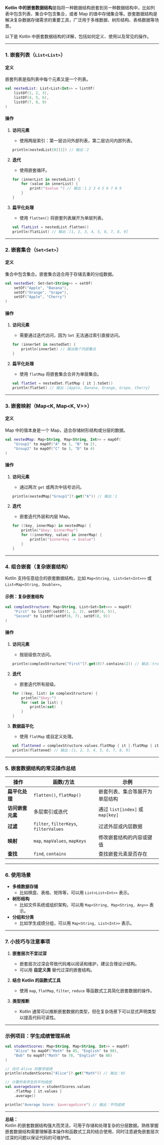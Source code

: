 **Kotlin 中的嵌套数据结构**是指将一种数据结构嵌套到另一种数据结构中，比如列表中包含列表、集合中包含集合，或者 Map 的值中存储集合等。嵌套数据结构是解决复杂数据存储需求的重要工具，广泛用于多维数据、树形结构、表格数据等场景。

以下是 Kotlin 中嵌套数据结构的详解，包括如何定义、使用以及常见的操作。

---

### **1. 嵌套列表（`List<List>`）**

#### **定义**

嵌套列表是指列表中每个元素又是一个列表。

```kotlin
val nestedList: List<List<Int>> = listOf(
    listOf(1, 2, 3),
    listOf(4, 5, 6),
    listOf(7, 8, 9)
)
```

#### **操作**

1. **访问元素**
    
    - 使用两层索引：第一层访问外部列表，第二层访问内部列表。
    
    ```kotlin
    println(nestedList[0][1]) // 输出：2
    ```
    
2. **迭代**
    
    - 使用嵌套循环。
    
    ```kotlin
    for (innerList in nestedList) {
        for (value in innerList) {
            print("$value ") // 输出：1 2 3 4 5 6 7 8 9
        }
    }
    ```
    
3. **扁平化处理**
    
    - 使用 `flatten()` 将嵌套列表展开为单层列表。
    
    ```kotlin
    val flatList = nestedList.flatten()
    println(flatList) // 输出：[1, 2, 3, 4, 5, 6, 7, 8, 9]
    ```
    

---

### **2. 嵌套集合（`Set<Set>`）**

#### **定义**

集合中包含集合。嵌套集合适合用于存储去重的分组数据。

```kotlin
val nestedSet: Set<Set<String>> = setOf(
    setOf("Apple", "Banana"),
    setOf("Orange", "Grape"),
    setOf("Apple", "Cherry")
)
```

#### **操作**

1. **访问元素**
    
    - 需要通过迭代访问，因为 `Set` 无法通过索引直接访问。
    
    ```kotlin
    for (innerSet in nestedSet) {
        println(innerSet) // 输出每个内部集合
    }
    ```
    
2. **扁平化处理**
    
    - 使用 `flatMap` 将嵌套集合合并为单层集合。
    
    ```kotlin
    val flatSet = nestedSet.flatMap { it }.toSet()
    println(flatSet) // 输出：[Apple, Banana, Orange, Grape, Cherry]
    ```
    

---

### **3. 嵌套映射（Map<K, Map<K, V>>）**

#### **定义**

Map 中的值本身是一个 Map，适合存储树形结构或分层的数据。

```kotlin
val nestedMap: Map<String, Map<String, Int>> = mapOf(
    "Group1" to mapOf("A" to 1, "B" to 2),
    "Group2" to mapOf("C" to 3, "D" to 4)
)
```

#### **操作**

1. **访问元素**
    
    - 通过两次 `get` 或两次中括号访问。
    
    ```kotlin
    println(nestedMap["Group1"]?.get("A")) // 输出：1
    ```
    
2. **迭代**
    
    - 嵌套迭代外层和内层 Map。
    
    ```kotlin
    for ((key, innerMap) in nestedMap) {
        println("$key: $innerMap")
        for ((innerKey, value) in innerMap) {
            println("$innerKey -> $value")
        }
    }
    ```
    

---

### **4. 组合嵌套（复杂嵌套结构）**

Kotlin 支持任意组合的嵌套数据结构，比如 `Map<String, List<Set<Int>>>` 或 `List<Map<String, Double>>`。

#### **示例：复杂嵌套结构**

```kotlin
val complexStructure: Map<String, List<Set<Int>>> = mapOf(
    "First" to listOf(setOf(1, 2, 3), setOf(4, 5)),
    "Second" to listOf(setOf(6, 7), setOf(8, 9))
)
```

#### **操作**

1. **访问元素**
    
    - 按层级依次访问。
    
    ```kotlin
    println(complexStructure["First"]?.get(0)?.contains(2)) // 输出：true
    ```
    
2. **迭代**
    
    - 嵌套迭代所有层级。
    
    ```kotlin
    for ((key, list) in complexStructure) {
        println("$key:")
        for (set in list) {
            println(set)
        }
    }
    ```
    
3. **数据扁平化**
    
    - 使用 `flatMap` 或自定义处理。
    
    ```kotlin
    val flattened = complexStructure.values.flatMap { it }.flatMap { it }
    println(flattened) // 输出：[1, 2, 3, 4, 5, 6, 7, 8, 9]
    ```
    

---

### **5. 嵌套数据结构的常见操作总结**

|操作|函数/方法|示例|
|---|---|---|
|**扁平化处理**|`flatten()`, `flatMap()`|嵌套列表、集合等展开为单层结构|
|**访问嵌套元素**|多层索引或迭代|通过 `list[index]` 或 `map[key]`|
|**过滤**|`filter`, `filterKeys`, `filterValues`|过滤外层或内层数据|
|**映射**|`map`, `mapValues`, `mapKeys`|修改嵌套结构的内容或键值|
|**查找**|`find`, `contains`|查找嵌套元素是否存在|

---

### **6. 使用场景**

- **多维数据存储**
    - 比如棋盘、表格、矩阵等，可以用 `List<List<Int>>` 表示。
- **树形结构**
    - 比如文件系统或组织架构，可以用 `Map<String, Map<String, Any>>` 表示。
- **分组和分类**
    - 比如学生成绩分组，可以用 `Map<String, List<Int>>` 表示。

---

### **7. 小技巧与注意事项**

1. **嵌套层次不宜过深**
    
    - 嵌套层次过深会导致代码难以阅读和维护，建议合理设计结构。
    - 可以用 **自定义类** 替代过深的嵌套结构。
2. **结合 Kotlin 的函数式工具**
    
    - 使用 `map`, `flatMap`, `filter`, `reduce` 等函数式工具简化嵌套数据的操作。
3. **类型推断**
    
    - Kotlin 通常可以推断嵌套数据的类型，但在复杂场景下可以显式声明类型以提高代码可读性。

---

### **示例项目：学生成绩管理系统**

```kotlin
val studentScores: Map<String, Map<String, Int>> = mapOf(
    "Alice" to mapOf("Math" to 85, "English" to 90),
    "Bob" to mapOf("Math" to 78, "English" to 88)
)

// 访问 Alice 的数学成绩
println(studentScores["Alice"]?.get("Math")) // 输出：85

// 计算所有学生的平均成绩
val averageScore = studentScores.values
    .flatMap { it.values }
    .average()

println("Average Score: $averageScore") // 输出：平均成绩
```

---

**总结：**  
Kotlin 的嵌套数据结构强大而灵活，可用于存储和处理复杂的分层数据。熟练掌握嵌套数据结构需要理解基本操作和函数式工具的结合使用，同时注意避免嵌套层次过深的问题以保证代码的可维护性。